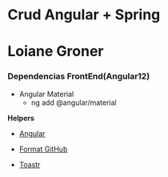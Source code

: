 # Crud Angular + Spring

# Loiane Groner

###

### Dependencias FrontEnd(Angular12)

- Angular Material
  - ng add @angular/material

**Helpers**

- [Angular](https://cli.angular.io/)

- [Format GitHub](https://help.github.com/en/articles/basic-writing-and-formatting-syntax)

- [Toastr](https://www.npmjs.com/package/ngx-toastr)
